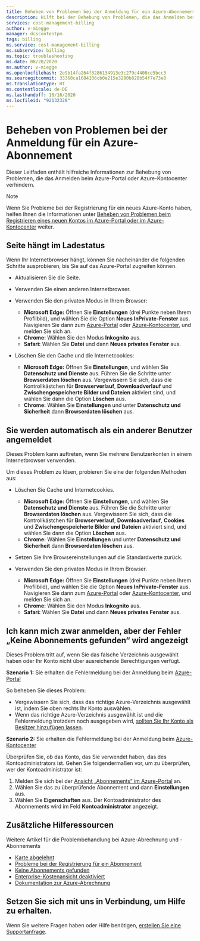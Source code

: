 ```yaml
---
title: Beheben von Problemen bei der Anmeldung für ein Azure-Abonnement
description: Hilft bei der Behebung von Problemen, die das Anmelden beim Azure-Portal oder Azure-Kontocenter verhindern.
services: cost-management-billing
author: v-miegge
manager: dcscontentpm
tags: billing
ms.service: cost-management-billing
ms.subservice: billing
ms.topic: troubleshooting
ms.date: 08/20/2020
ms.author: v-miegge
ms.openlocfilehash: 2e9b14fa264f3286134913e3c279c4400ce5bcc3
ms.sourcegitcommit: 33368ca1684106cb0e215e3280b828b54f7e73e8
ms.translationtype: HT
ms.contentlocale: de-DE
ms.lasthandoff: 10/16/2020
ms.locfileid: "92132328"
---
```

# <a name="troubleshoot-azure-subscription-sign-in-issues"></a>Beheben von Problemen bei der Anmeldung für ein Azure-Abonnement

Dieser Leitfaden enthält hilfreiche Informationen zur Behebung von Problemen, die das Anmelden beim Azure-Portal oder Azure-Kontocenter verhindern.

> [!NOTE]
> Wenn Sie Probleme bei der Registrierung für ein neues Azure-Konto haben, helfen Ihnen die Informationen unter [Beheben von Problemen beim Registrieren eines neuen Kontos im Azure-Portal oder im Azure-Kontocenter](./troubleshoot-azure-sign-up.md) weiter.

## <a name="page-hangs-in-the-loading-status"></a>Seite hängt im Ladestatus

Wenn Ihr Internetbrowser hängt, können Sie nacheinander die folgenden Schritte ausprobieren, bis Sie auf das Azure-Portal zugreifen können.

- Aktualisieren Sie die Seite.
- Verwenden Sie einen anderen Internetbrowser.
- Verwenden Sie den privaten Modus in Ihrem Browser:

   - **Microsoft Edge:** Öffnen Sie **Einstellungen** (drei Punkte neben Ihrem Profilbild), und wählen Sie die Option **Neues InPrivate-Fenster** aus. Navigieren Sie dann zum [Azure-Portal](https://portal.azure.com/) oder [Azure-Kontocenter](https://account.azure.com/Subscriptions), und melden Sie sich an. 
   - **Chrome:** Wählen Sie den Modus **Inkognito** aus.
   - **Safari:** Wählen Sie **Datei** und dann **Neues privates Fenster** aus.

- Löschen Sie den Cache und die Internetcookies:

   - **Microsoft Edge:** Öffnen Sie **Einstellungen**, und wählen Sie **Datenschutz und Dienste** aus. Führen Sie die Schritte unter **Browserdaten löschen** aus. Vergewissern Sie sich, dass die Kontrollkästchen für **Browserverlauf**, **Downloadverlauf** und **Zwischengespeicherte Bilder und Dateien** aktiviert sind, und wählen Sie dann die Option **Löschen** aus.
   - **Chrome:** Wählen Sie **Einstellungen** und unter **Datenschutz und Sicherheit** dann **Browserdaten löschen** aus.

## <a name="you-are-automatically-signed-in-as-a-different-user"></a>Sie werden automatisch als ein anderer Benutzer angemeldet

Dieses Problem kann auftreten, wenn Sie mehrere Benutzerkonten in einem Internetbrowser verwenden.

Um dieses Problem zu lösen, probieren Sie eine der folgenden Methoden aus:

- Löschen Sie Cache und Internetcookies.

   - **Microsoft Edge:** Öffnen Sie **Einstellungen**, und wählen Sie **Datenschutz und Dienste** aus. Führen Sie die Schritte unter **Browserdaten löschen** aus. Vergewissern Sie sich, dass die Kontrollkästchen für **Browserverlauf**, **Downloadverlauf**, **Cookies** und **Zwischengespeicherte Bilder und Dateien** aktiviert sind, und wählen Sie dann die Option **Löschen** aus.
   - **Chrome:** Wählen Sie **Einstellungen** und unter **Datenschutz und Sicherheit** dann **Browserdaten löschen** aus.
- Setzen Sie Ihre Browsereinstellungen auf die Standardwerte zurück.
- Verwenden Sie den privaten Modus in Ihrem Browser. 
   - **Microsoft Edge:** Öffnen Sie **Einstellungen** (drei Punkte neben Ihrem Profilbild), und wählen Sie die Option **Neues InPrivate-Fenster** aus. Navigieren Sie dann zum [Azure-Portal](https://portal.azure.com/) oder [Azure-Kontocenter](https://account.azure.com/Subscriptions), und melden Sie sich an. 
   - **Chrome:** Wählen Sie den Modus **Inkognito** aus.
   - **Safari:** Wählen Sie **Datei** und dann **Neues privates Fenster** aus.

## <a name="i-can-sign-in-but-i-see-the-error-no-subscriptions-found"></a>Ich kann mich zwar anmelden, aber der Fehler „Keine Abonnements gefunden“ wird angezeigt

Dieses Problem tritt auf, wenn Sie das falsche Verzeichnis ausgewählt haben oder Ihr Konto nicht über ausreichende Berechtigungen verfügt.

**Szenario 1:** Sie erhalten die Fehlermeldung bei der Anmeldung beim [Azure-Portal](https://portal.azure.com/)

So beheben Sie dieses Problem:

- Vergewissern Sie sich, dass das richtige Azure-Verzeichnis ausgewählt ist, indem Sie oben rechts Ihr Konto auswählen.
- Wenn das richtige Azure-Verzeichnis ausgewählt ist und die Fehlermeldung trotzdem noch ausgegeben wird, [sollten Sie Ihr Konto als Besitzer hinzufügen lassen](./add-change-subscription-administrator.md).

**Szenario 2:** Sie erhalten die Fehlermeldung bei der Anmeldung beim [Azure-Kontocenter](https://account.windowsazure.com/Subscriptions)

Überprüfen Sie, ob das Konto, das Sie verwendet haben, das des Kontoadministrators ist. Gehen Sie folgendermaßen vor, um zu überprüfen, wer der Kontoadministrator ist:

1.  Melden Sie sich bei der [Ansicht „Abonnements“ im Azure-Portal](https://portal.azure.com/#blade/Microsoft_Azure_Billing/SubscriptionsBlade) an.
1.  Wählen Sie das zu überprüfende Abonnement und dann **Einstellungen** aus.
1.  Wählen Sie **Eigenschaften** aus. Der Kontoadministrator des Abonnements wird im Feld **Kontoadministrator** angezeigt.

## <a name="additional-help-resources"></a>Zusätzliche Hilferessourcen

Weitere Artikel für die Problembehandlung bei Azure-Abrechnung und -Abonnements

- [Karte abgelehnt](./troubleshoot-declined-card.md)
- [Probleme bei der Registrierung für ein Abonnement](./troubleshoot-azure-sign-up.md)
- [Keine Abonnements gefunden](./no-subscriptions-found.md)
- [Enterprise-Kostenansicht deaktiviert](./enterprise-mgmt-grp-troubleshoot-cost-view.md)
- [Dokumentation zur Azure-Abrechnung](../index.yml)

## <a name="contact-us-for-help"></a>Setzen Sie sich mit uns in Verbindung, um Hilfe zu erhalten.

Wenn Sie weitere Fragen haben oder Hilfe benötigen, [erstellen Sie eine Supportanfrage](https://ms.portal.azure.com/#blade/Microsoft_Azure_Support/HelpAndSupportBlade/newsupportrequest).